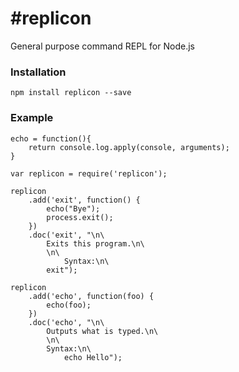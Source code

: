 #replicon
=======

General purpose command REPL for Node.js

### Installation

`npm install replicon --save`

### Example

	echo = function(){
		return console.log.apply(console, arguments);
	}

	var replicon = require('replicon');

	replicon
		.add('exit', function() {
			echo("Bye");
			process.exit();
		})
		.doc('exit', "\n\
			Exits this program.\n\
			\n\
				Syntax:\n\
			exit");

	replicon
		.add('echo', function(foo) {
			echo(foo);
		})
		.doc('echo', "\n\
			Outputs what is typed.\n\
			\n\
			Syntax:\n\
				echo Hello");
